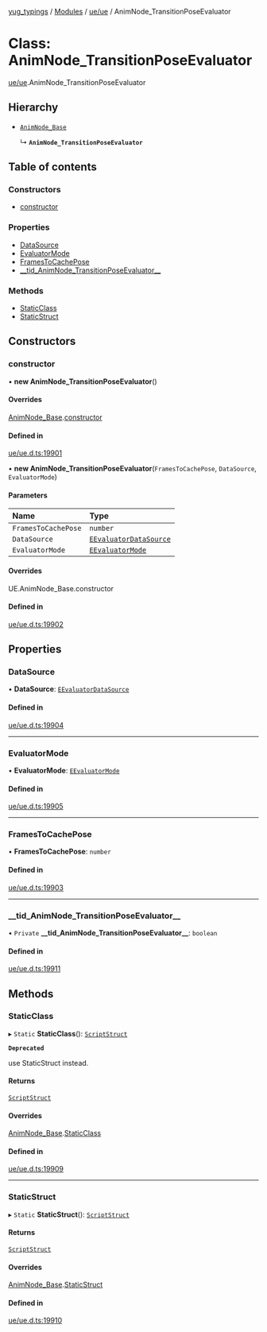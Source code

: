 [yug_typings](../README.md) / [Modules](../modules.md) / [ue/ue](../modules/ue_ue.md) / AnimNode\_TransitionPoseEvaluator

# Class: AnimNode\_TransitionPoseEvaluator

[ue/ue](../modules/ue_ue.md).AnimNode_TransitionPoseEvaluator

## Hierarchy

- [`AnimNode_Base`](ue_ue.AnimNode_Base.md)

  ↳ **`AnimNode_TransitionPoseEvaluator`**

## Table of contents

### Constructors

- [constructor](ue_ue.AnimNode_TransitionPoseEvaluator.md#constructor)

### Properties

- [DataSource](ue_ue.AnimNode_TransitionPoseEvaluator.md#datasource)
- [EvaluatorMode](ue_ue.AnimNode_TransitionPoseEvaluator.md#evaluatormode)
- [FramesToCachePose](ue_ue.AnimNode_TransitionPoseEvaluator.md#framestocachepose)
- [\_\_tid\_AnimNode\_TransitionPoseEvaluator\_\_](ue_ue.AnimNode_TransitionPoseEvaluator.md#__tid_animnode_transitionposeevaluator__)

### Methods

- [StaticClass](ue_ue.AnimNode_TransitionPoseEvaluator.md#staticclass)
- [StaticStruct](ue_ue.AnimNode_TransitionPoseEvaluator.md#staticstruct)

## Constructors

### constructor

• **new AnimNode_TransitionPoseEvaluator**()

#### Overrides

[AnimNode_Base](ue_ue.AnimNode_Base.md).[constructor](ue_ue.AnimNode_Base.md#constructor)

#### Defined in

[ue/ue.d.ts:19901](https://github.com/YugMetaverse/yug_typings/blob/b7d9b19/ue/ue.d.ts#L19901)

• **new AnimNode_TransitionPoseEvaluator**(`FramesToCachePose`, `DataSource`, `EvaluatorMode`)

#### Parameters

| Name | Type |
| :------ | :------ |
| `FramesToCachePose` | `number` |
| `DataSource` | [`EEvaluatorDataSource`](../enums/ue_ue.EEvaluatorDataSource.md) |
| `EvaluatorMode` | [`EEvaluatorMode`](../enums/ue_ue.EEvaluatorMode.md) |

#### Overrides

UE.AnimNode\_Base.constructor

#### Defined in

[ue/ue.d.ts:19902](https://github.com/YugMetaverse/yug_typings/blob/b7d9b19/ue/ue.d.ts#L19902)

## Properties

### DataSource

• **DataSource**: [`EEvaluatorDataSource`](../enums/ue_ue.EEvaluatorDataSource.md)

#### Defined in

[ue/ue.d.ts:19904](https://github.com/YugMetaverse/yug_typings/blob/b7d9b19/ue/ue.d.ts#L19904)

___

### EvaluatorMode

• **EvaluatorMode**: [`EEvaluatorMode`](../enums/ue_ue.EEvaluatorMode.md)

#### Defined in

[ue/ue.d.ts:19905](https://github.com/YugMetaverse/yug_typings/blob/b7d9b19/ue/ue.d.ts#L19905)

___

### FramesToCachePose

• **FramesToCachePose**: `number`

#### Defined in

[ue/ue.d.ts:19903](https://github.com/YugMetaverse/yug_typings/blob/b7d9b19/ue/ue.d.ts#L19903)

___

### \_\_tid\_AnimNode\_TransitionPoseEvaluator\_\_

• `Private` **\_\_tid\_AnimNode\_TransitionPoseEvaluator\_\_**: `boolean`

#### Defined in

[ue/ue.d.ts:19911](https://github.com/YugMetaverse/yug_typings/blob/b7d9b19/ue/ue.d.ts#L19911)

## Methods

### StaticClass

▸ `Static` **StaticClass**(): [`ScriptStruct`](ue_ue.ScriptStruct.md)

**`Deprecated`**

use StaticStruct instead.

#### Returns

[`ScriptStruct`](ue_ue.ScriptStruct.md)

#### Overrides

[AnimNode_Base](ue_ue.AnimNode_Base.md).[StaticClass](ue_ue.AnimNode_Base.md#staticclass)

#### Defined in

[ue/ue.d.ts:19909](https://github.com/YugMetaverse/yug_typings/blob/b7d9b19/ue/ue.d.ts#L19909)

___

### StaticStruct

▸ `Static` **StaticStruct**(): [`ScriptStruct`](ue_ue.ScriptStruct.md)

#### Returns

[`ScriptStruct`](ue_ue.ScriptStruct.md)

#### Overrides

[AnimNode_Base](ue_ue.AnimNode_Base.md).[StaticStruct](ue_ue.AnimNode_Base.md#staticstruct)

#### Defined in

[ue/ue.d.ts:19910](https://github.com/YugMetaverse/yug_typings/blob/b7d9b19/ue/ue.d.ts#L19910)
